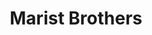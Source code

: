 ---
  title: Marist Brothers
  description: Beginnings in France, South Africa and now
  latitude: -26.173891
  longitude: 28.075287
  cards:
    - poi-001-card-001.md
    - poi-001-card-002.md
    - poi-001-card-003.md
    - poi-001-card-004.md
    - poi-001-card-005.md
    - poi-001-card-006.md
    - poi-001-card-007.md
    - poi-001-card-008.md
  themes:
    - Marist Brothers' History
    - Ethos
    - Marcellin Champagnat
    - Brothers today at Sacred Heart
---